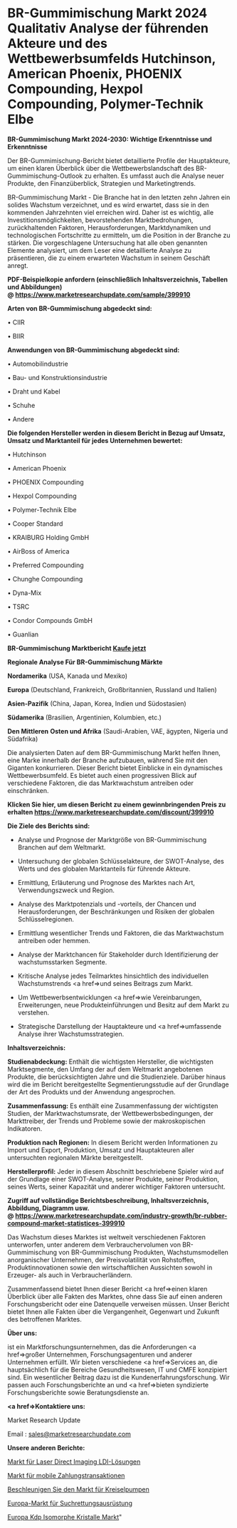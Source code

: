 # BR-Gummimischung Markt 2024 Qualitativ Analyse der führenden Akteure und des Wettbewerbsumfelds Hutchinson, American Phoenix, PHOENIX Compounding, Hexpol Compounding, Polymer-Technik Elbe

<strong>BR-Gummimischung Markt 2024-2030: Wichtige Erkenntnisse und Erkenntnisse</strong>

Der BR-Gummimischung-Bericht bietet detaillierte Profile der Hauptakteure, um einen klaren Überblick über die Wettbewerbslandschaft des BR-Gummimischung-Outlook zu erhalten. Es umfasst auch die Analyse neuer Produkte, den Finanzüberblick, Strategien und Marketingtrends.

BR-Gummimischung Markt - Die Branche hat in den letzten zehn Jahren ein solides Wachstum verzeichnet, und es wird erwartet, dass sie in den kommenden Jahrzehnten viel erreichen wird. Daher ist es wichtig, alle Investitionsmöglichkeiten, bevorstehenden Marktbedrohungen, zurückhaltenden Faktoren, Herausforderungen, Marktdynamiken und technologischen Fortschritte zu ermitteln, um die Position in der Branche zu stärken. Die vorgeschlagene Untersuchung hat alle oben genannten Elemente analysiert, um dem Leser eine detaillierte Analyse zu präsentieren, die zu einem erwarteten Wachstum in seinem Geschäft anregt.

<strong><b>PDF-Beispielkopie anfordern (einschließlich Inhaltsverzeichnis, Tabellen und Abbildungen) @ </b></strong><strong><a href=https://www.marketresearchupdate.com/sample/399910><strong>https://www.marketresearchupdate.com/sample/399910</u></a></strong></strong>

<strong>Arten von BR-Gummimischung abgedeckt sind:</strong>

• CIIR

• BIIR

<strong>Anwendungen von BR-Gummimischung abgedeckt sind:</strong>

• Automobilindustrie

• Bau- und Konstruktionsindustrie

• Draht und Kabel

• Schuhe

• Andere

<strong>Die folgenden Hersteller werden in diesem Bericht in Bezug auf Umsatz, Umsatz und Marktanteil für jedes Unternehmen bewertet:</strong>

• Hutchinson

• American Phoenix

• PHOENIX Compounding

• Hexpol Compounding

• Polymer-Technik Elbe

• Cooper Standard

• KRAIBURG Holding GmbH

• AirBoss of America

• Preferred Compounding

• Chunghe Compounding

• Dyna-Mix

• TSRC

• Condor Compounds GmbH

• Guanlian

<strong>BR-Gummimischung Marktbericht <a href=https://www.marketresearchupdate.com/buynow/399910>Kaufe jetzt</a></strong>

<strong>Regionale Analyse Für BR-Gummimischung Märkte</strong>

<strong>Nordamerika</strong> (USA, Kanada und Mexiko)

<strong>Europa</strong> (Deutschland, Frankreich, Großbritannien, Russland und Italien)

<strong>Asien-Pazifik</strong> (China, Japan, Korea, Indien und Südostasien)

<strong>Südamerika</strong> (Brasilien, Argentinien, Kolumbien, etc.)

<strong>Den Mittleren</strong> <strong>Osten und Afrika</strong> (Saudi-Arabien, VAE, ägypten, Nigeria und Südafrika)

Die analysierten Daten auf dem BR-Gummimischung Markt helfen Ihnen, eine Marke innerhalb der Branche aufzubauen, während Sie mit den Giganten konkurrieren. Dieser Bericht bietet Einblicke in ein dynamisches Wettbewerbsumfeld. Es bietet auch einen progressiven Blick auf verschiedene Faktoren, die das Marktwachstum antreiben oder einschränken.

<strong>Klicken Sie hier, um diesen Bericht zu einem gewinnbringenden Preis zu erhalten
</strong><strong><a href=https://www.marketresearchupdate.com/discount/399910>https://www.marketresearchupdate.com/discount/399910</b></u></strong></a>

<strong>Die Ziele des Berichts sind:</strong>

- Analyse und Prognose der Marktgröße von BR-Gummimischung Branchen auf dem Weltmarkt.

- Untersuchung der globalen Schlüsselakteure, der SWOT-Analyse, des Werts und des globalen Marktanteils für führende Akteure.

- Ermittlung, Erläuterung und Prognose des Marktes nach Art, Verwendungszweck und Region.

- Analyse des Marktpotenzials und -vorteils, der Chancen und Herausforderungen, der Beschränkungen und Risiken der globalen Schlüsselregionen.

- Ermittlung wesentlicher Trends und Faktoren, die das Marktwachstum antreiben oder hemmen.

- Analyse der Marktchancen für Stakeholder durch Identifizierung der wachstumsstarken Segmente.

- Kritische Analyse jedes Teilmarktes hinsichtlich des individuellen Wachstumstrends <a href=>und</a> seines Beitrags zum Markt.

- Um Wettbewerbsentwicklungen <a href=>wie</a> Vereinbarungen, Erweiterungen, neue Produkteinführungen und Besitz auf dem Markt zu verstehen.

- Strategische Darstellung der Hauptakteure und <a href=>umfas</a>sende Analyse ihrer Wachstumsstrategien.

<strong>Inhaltsverzeichnis:</strong>

<strong>Studienabdeckung:</strong> Enthält die wichtigsten Hersteller, die wichtigsten Marktsegmente, den Umfang der auf dem Weltmarkt angebotenen Produkte, die berücksichtigten Jahre und die Studienziele. Darüber hinaus wird die im Bericht bereitgestellte Segmentierungsstudie auf der Grundlage der Art des Produkts und der Anwendung angesprochen.

<strong>Zusammenfassung:</strong> Es enthält eine Zusammenfassung der wichtigsten Studien, der Marktwachstumsrate, der Wettbewerbsbedingungen, der Markttreiber, der Trends und Probleme sowie der makroskopischen Indikatoren.

<strong>Produktion nach Regionen:</strong> In diesem Bericht werden Informationen zu Import und Export, Produktion, Umsatz und Hauptakteuren aller untersuchten regionalen Märkte bereitgestellt.

<strong>Herstellerprofil:</strong> Jeder in diesem Abschnitt beschriebene Spieler wird auf der Grundlage einer SWOT-Analyse, seiner Produkte, seiner Produktion, seines Werts, seiner Kapazität und anderer wichtiger Faktoren untersucht.

<strong><b>Zugriff auf vollständige Berichtsbeschreibung, Inhaltsverzeichnis, Abbildung, Diagramm usw. @ </b></strong><strong><a href=https://www.marketresearchupdate.com/industry-growth/br-rubber-compound-market-statistices-399910>https://www.marketresearchupdate.com/industry-growth/br-rubber-compound-market-statistices-399910</a></strong>

Das Wachstum dieses Marktes ist weltweit verschiedenen Faktoren unterworfen, unter anderem dem Verbrauchervolumen von BR-Gummimischung von BR-Gummimischung Produkten, Wachstumsmodellen anorganischer Unternehmen, der Preisvolatilität von Rohstoffen, Produktinnovationen sowie den wirtschaftlichen Aussichten sowohl in Erzeuger- als auch in Verbraucherländern.

Zusammenfassend bietet Ihnen dieser Bericht <a href=>einen</a> klaren Überblick über alle Fakten des Marktes, ohne dass Sie auf einen anderen Forschungsbericht oder eine Datenquelle verweisen müssen. Unser Bericht bietet Ihnen alle Fakten über die Vergangenheit, Gegenwart und Zukunft des betroffenen Marktes.

<strong>Über uns:</strong>

 ist ein Marktforschungsunternehmen, das die Anforderungen <a href=>großer</a> Unternehmen, Forschungsagenturen und anderer Unternehmen erfüllt. Wir bieten verschiedene <a href=>Services</a> an, die hauptsächlich für die Bereiche Gesundheitswesen, IT und CMFE konzipiert sind. Ein wesentlicher Beitrag dazu ist die Kundenerfahrungsforschung. Wir passen auch Forschungsberichte an und <a href=>bieten</a> syndizierte Forschungsberichte sowie Beratungsdienste an.

<strong><a href=>Kontaktiere uns:</a></strong>

Market Research Update

Email : sales@marketresearchupdate.com

<strong>Unsere anderen Berichte:</strong>

<a href=https://www.linkedin.com/pulse/laser-direct-imaging-ldi-solutions-market-expected>Markt für Laser Direct Imaging LDI-Lösungen</a>

<a href=https://www.linkedin.com/pulse/mobile-payment-transaction-market-size-set-grow>Markt für mobile Zahlungstransaktionen</a>

<a href=https://www.linkedin.com/pulse/accelerate-centrifugal-pumps-market-analysis>Beschleunigen Sie den Markt für Kreiselpumpen</a>

<a href=https://www.linkedin.com/pulse/europe-search-rescue-equipment-market-growth>Europa-Markt für Suchrettungsausrüstung</a>

<a href=https://www.linkedin.com/pulse/europe-kdp-isomorph-crystals-market-2023-top>Europa Kdp Isomorphe Kristalle Markt</a>"
